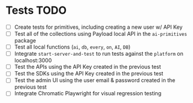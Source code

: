 # Tests TODO

- [ ] Create tests for primitives, including creating a new user w/ API Key
- [ ] Test all of the collections using Payload local API in the `ai-primitives` package
- [ ] Test all local functions (`ai`, `db`, `every`, `on`, `AI`, `DB`)
- [ ] Integrate `start-server-and-test` to run tests against the `platform` on localhost:3000
- [ ] Test the APIs using the API Key created in the previous test
- [ ] Test the SDKs using the API Key created in the previous test
- [ ] Test the admin UI using the user email & password created in the previous test
- [ ] Integrate Chromatic Playwright for visual regression testing

